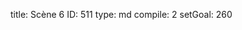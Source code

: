 title:          Scène 6
ID:             511
type:           md
compile:        2
setGoal:        260


